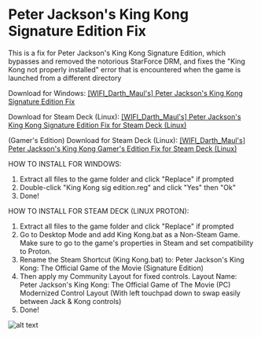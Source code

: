 # Peter Jackson's King Kong Signature Edition Fix
This is a fix for Peter Jackson's King Kong Signature Edition, which bypasses and removed the notorious StarForce DRM, and fixes the "King Kong not properly installed" error that is encountered when the game is launched from a different directory

Download for Windows: [[WIFI_Darth_Maul's] Peter Jackson's King Kong Signature Edition Fix](https://github.com/WIFIDarthMaul/Peter-Jackson-s-King-Kong-Signature-Edition-Fix/raw/main/%5BWIFI_Darth_Maul's%5D%20Peter%20Jackson's%20King%20Kong%20Signature%20Edition%20Fix.zip)

Download for Steam Deck (Linux): [[WIFI_Darth_Maul's] Peter Jackson's King Kong Signature Edition Fix for Steam Deck (Linux)](https://github.com/WIFIDarthMaul/Peter-Jackson-s-King-Kong-Signature-Edition-Fix/raw/main/%5BWIFI_Darth_Maul's%5D%20Steam%20Deck%20(Linux)%20Fix%20For%20Peter%20Jackson's%20King%20Kong%20Signature%20Edition.zip)

(Gamer's Edition) Download for Steam Deck (Linux): [[WIFI_Darth_Maul's] Peter Jackson's King Kong Gamer's Edition Fix for Steam Deck (Linux)](https://github.com/WIFIDarthMaul/Peter-Jackson-s-King-Kong-Signature-Edition-Fix/raw/main/%5BWIFI_Darth_Maul's%5D%20Steam%20Deck%20(Linux)%20Fix%20For%20Peter%20Jackson's%20King%20Kong%20Gamer's%20Edition.zip)

HOW TO INSTALL FOR WINDOWS:
1. Extract all files to the game folder and click "Replace" if prompted
2. Double-click "King Kong sig edition.reg" and click "Yes" then "Ok"
3. Done!

HOW TO INSTALL FOR STEAM DECK (LINUX PROTON):
1. Extract all files to the game folder and click "Replace" if prompted
2. Go to Desktop Mode and add King Kong.bat as a Non-Steam Game. Make sure to go to the game's properties in Steam and set compatibility to Proton.
3. Rename the Steam Shortcut (King Kong.bat) to: Peter Jackson's King Kong: The Official Game of the Movie (Signature Edition)
4. Then apply my Community Layout for fixed controls. Layout Name: Peter Jackson's King Kong: The Official Game of The Movie (PC) Modernized Control Layout (With left touchpad down to swap easily between Jack & Kong controls)
5. Done!

![alt text]([http://url/to/img.png](https://github.com/WIFIDarthMaul/Peter-Jackson-s-King-Kong-Signature-Edition-Fix/blob/main/20230903154937_1.jpg)https://github.com/WIFIDarthMaul/Peter-Jackson-s-King-Kong-Signature-Edition-Fix/blob/main/20230903154937_1.jpg)
